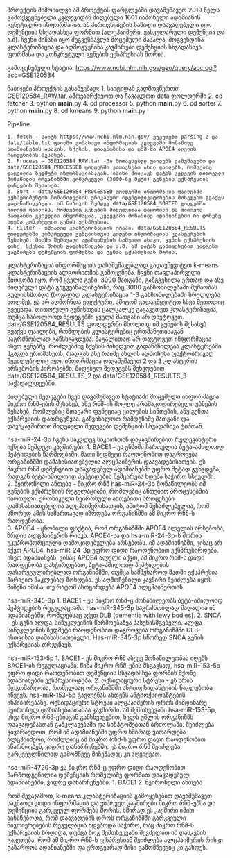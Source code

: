 პროექტის მიმოხილვა
ამ პროექტის ფარგლებში დავამუშავეთ 2019 წელს გამოქვეყნებული კვლევიდან მიღებული 1601 იაპონელი ადამიანის გენეტიკური ინფორმაცია.  ამ პიროვნებების ნაწილი დაავადებული იყო დემენციის სხვადასხვა ფორმით (ალცჰაიმერი, ვასკულარული დემენცია და ა.შ). ჩვენი მიზანი იყო შეგვესწავლა მოცემული მასალა, მოგვეხდინა კლასტერიზაცია და აღმოგვეჩინა კავშირები დემენციის სხვადასხვა ფორმასა და კონკრეტული გენების ექსპრესიას შორის. 

გამოყენებული სტატია:
https://www.ncbi.nlm.nih.gov/geo/query/acc.cgi?acc=GSE120584
 
ნაბიჯები პროექტის გასაშვებად: 
    1. საიტიდან გადმოვწეროთ GSE120584_RAW.tar, ამოვაარქივოთ და ჩავაგდოთ data ფოლდერში
    2. cd fetcher
    3. python __main__.py
    4. cd processor
    5. python __main__.py
    6. cd sorter
    7. python __main__.py
    8. cd kmeans
    9. python __main__.py

Pipeline

    1. fetch - საიტს https://www.ncbi.nlm.nih.gov/ ვუკეთებთ parsing-ს და data/table.txt ფაილში ვინახავთ ინფორმაციას კვლევაში მონაწილე ადამიანების ასაკის, სქესის, დიაგნოზისა და დნმ-ში APOE4 ალელის რაოდენობის შესახებ.
    2. Process – GSE120584_RAW.tar -ში მოთავსებულ ფაილებს ვამუშავებთ და data/GSE120584_PROCESSED ფოლდერში ვათავსებთ ახალ ფაილებს, რომლებიც დაცლილია ზედმეტი ინფორმაციისაგან. ისინი მოიცავს დატას კვლევის თითოეული მონაწილის ორგანიზმში კონკრეტული (3000-ზე მეტი) გენების ექსპრესიის დონეების შესახებ. 
    3. Sort - data/GSE120584_PROCESSED ფოლდერში ინფორმაცია ფაილებში ექსპერიმენტის მონაწილეების უნიკალური იდენტიფიკატორების მიხედვით გვაქვს გადანაწილებული. ამ ნაბიჯის შემდეგ data/GSE120584_SORTED ფოლდერში ვიღებთ ფაილებს, რომლებიც გენების მიხედვითაა დაყოფილი და თითოეულ მათგანში გვხვდება ინფორმაცია, კვლევაში მონაწილე ადამიანებში რა დონეზე ხდება კონკრეტული გენის ექსპრესია. 
    4. Filter - უშუალოდ კლასტერიზაციის ეტაპი. data/GSE120584_RESULTS ფოლდერებში კონკრეტული გენებისთვის ვიღებთ ინფორმაციას კლასტერების შესახებ: მასში შემავალი ადამიანების საშუალო ასაკი, გენის ექსპრესიის დონე, სქესთა შორის გადანაწილება და ა.შ. ამ დატას გამოყენებით ვადგენთ კავშირებს დემენციის ფორმებსა და გენთა ექსპრესიას შორის. 

კლასტერიზაცია
ინფორმაციის დასამუშავებლად გადავწყვიტეთ k-means კლასტერიზაციის ალგორითმის გამოყენება. ჩვენი თავდაპირველი მიდგომა იყო, რომ ყველა გენი, 3000 მათგანი, განგვეხილა ერთად და ასე მიღებული დატა გაგვეანალიზებინა, რაც 3000 განზომილებაში მუშაობას გულისხმობდა (ზოგადად კლასტერიზაცია 1-3 განზომილებაში სრულდება ხოლმე). ეს არ აღმოჩნდა ეფექტური, ამიტომ გადავწყვიტეთ სხვა მეთოდიც გვეცადა. თითოეული გენისთვის ცალცალკე გავაკეთეთ კლასტერიზაცია, თუმცა საბოლოოდ შედეგებში ყველა მათგანი არ დავტოვეთ. data/GSE120584_RESULTS  ფოლდერში მხოლოდ იმ გენების შესახებ გვაქვს ფაილები, რომლების კლასტერებიც ერთმანეთისაგან საგრძნობლად განსხვავდება. მაგალითად არ დავტოვეთ ინფორმაცია ისეთ გენებზე, რომლებშიც სქესის მიხედვით გადანაწილება კლასტერებში ჰგავდა ერთმანეთს, რადგან ასე რაიმე ახლის აღმოჩენა ფაქტობრივად შეუძლებელიც იყო. ინფორმაცია დავამუშავეთ 2 და 3 კლასტერის არსებობის პირობებში. მიღებულ შედეგებს შეხვდებით data/GSE120584_RESULTS_2 და data/GSE120584_RESULTS_3 საქაღალდეებში. 

მიღებული შედეგები
ჩვენ დავამუშავეთ სტატიაში მოცემული ინფორმაცია მიკრო რნმ-ების შესახებ, ანუ რნმ-ის მოკლე არამაკოდირებელი უბნების შესახებ, რომლებიც მთავარი ფუნქციაც ცილების სინთეზის, ანუ გენთა ექსპრესიის დათრგუნვაა. განვიხილოთ რამდენიმე მათგანი და დავაკავშიროთ მიღებული შედეგები დემენციის სხვადასხვა ტიპთან.

hsa-miR-24-3p
ჩვენს საკვლევ საკითხთან დაკავშირებით რელევანტური იქნება შემდეგი კავშირები:
    1. BACE1 - ეს ენზიმი ჩართულია ბეტა-ამილოიდ პეპტიდების წარმოებაში. მათი ზედმეტი რაოდენობით დაგროვება ორგანიზმში დამახასიათებელია ალცჰაიმერის დაავადებისათვის. ეს მიკრო რნმ დემენციით დაავადებულ ადამიანებში უფრო მეტად გვხვდება, რადგან ბეტა-ამილოიდ პეპტიდების შემცირება ხდება საჭირო სხეულში.  
    2.  ნეირონული ანთება - მიკრო რნმ has-miR-24-3p მონაწილეობს იმ გენების ექსპრესიის რეგულაციაში, რომლებიც ანთებით პროცესებშია ჩართული. ქრონიკული ნეირონული ანთებითი პროცესები დამახასიათებელია ალცჰაიმერისათვის, ამიტომ შესაძლებელია, რომ სწორედ ამის სამართავად იზრდება ორგანიზმში ამ მიკრო რნმ-ს რაოდენობა.  
    3. APOE4 -  ცნობილი ფაქტია, რომ ორგანიზმში APOE4 ალელის არსებობა, ზრდის ალცჰაიმერის რისკს. APOE4-სა და hsa-miR-24-3p-ს შორის უკუპროპორციული დამოკიდებულება არსებობს. იმ ადამიანებში, ვისაც არ აქვთ APOE4, has-miR-24-3p უფრო დიდი რაოდენობით ექსპრესირდება. ისეთ ადამიანებს, ვისაც APOE4 ალელი აქვთ, ამ მიკრო რნმ-ს დიდი რაოდენობა დასჭირდებათ, ბეტა-ამილოიდ პეპტიდების დასარეგულირებლად ორგანიზმში, თუმცა სამწუხაროდ მათში ექსპრესია პირიქით ნაკლებად მოხდება. ეს აღმოჩენილი კავშირი შეიძლება იყოს მიზეზი იმისა, თუ რატომ ასოცირდება APOE4 ალცჰაიმერთან. 

hsa-miR-345-3p
    1. BACE1 - ეს მიკრო რნმ-ც მონაწილეობს ბეტა-ამილოიდ პეპტიდების რეგულაციაში. has-miR-345-3p საგრძნობლად მაღალია იმ ადამიანებში, რომლებსაც აქვთ DLB (dementia with lewy bodies).
    2. SNCA - ეს გენი ალფა-სინუკლეინის წარმოებაზეა პასუხისმგებელი. ალფა-სინუკლეინის ზედმეტი რაოდენობით დაგროვება ორგანიზმში DLB-ისთვისაა დამახასიათებელი. Has-miR-345-3p სწორედ SNCA გენის ექსპრესიას თრგუნავს. 

hsa-miR-153-5p
    1. BACE1 - ეს მიკრო რნმ ასევე მონაწილეობას იღებს BACE1-ის რეგულაციაში. წინა მიკრო რნმ-ების მსგავსად, hsa-miR-153-5p უფრო დიდი რაოდენობით დემენციის სხვადასხვა ფორმის მქონე ადამიანებში ექსპრესირდება. 
    2. ოქსიდაციური სტრესი - ეს არის მდგომარეობა, რომელსაც ორგანიზმში ანტიოქსიდანტების ნაკლებობა იწვევს. hsa-miR-153-5p გავლენას ახდენს ანტიოქსიდანტების ინჰიბირებაზე. ოქსიდაციური სტრესი ალცჰაიმერის დროს მიმდინარე ნეირონულ დაზიანებასთანაა კავშირში. ამ შემთხვევაში hsa-miR-153-5p, სხვა მიკრო რნმ-ებისგან განსხვავებით, ხელს უშლის ორგანიზმს დაავადებასთან გამკლავებაში და სიმპტომებთან ბრძოლაში. შეიძლება ვივარაუდოთ, რომ იმ ადამიანებში უფრო ხშირად ვითარდება ალცჰაიმერი, რომლებიც ამ მიკრო რნმ-ს უფრო დიდი რაოდენობით აწარმოებენ, ვიდრე დანარჩენებში. ეს მიკრო რნმ შეიძლება გარკვეულწილად გამომწვევ მიზეზადაც კი აღვიქვათ. 

hsa-miR-4720-3p
ეს მიკრო რნმ-ც უფრო დიდი რაოდენობით წარმოდგენილია დემენციის რომელიმე ფორმით დაავადებულ ადამიანებში, ვიდრე დანარჩენებში. 
    1. BACE1
    2. ნეირონული ანთება

რომ შევაჯამოთ, k-means კლასტერიზაციის გამოყენებით დავამუშავეთ საკმაოდ დიდი ინფორმაცია და ვიპოვეთ კავშირები მიკრო რნმ-ებსა და დემენციის გარკვეულ ფორმებს შორის. ხშირად ეს კავშირი იმით აიხსნებოდა, რომ დაავადების დროს ორგანიზმში გარკვეული ნივთიერებების რეგულაცია ხდებოდა საჭირო, რაც მიკრო რნმ-ს ექსპრესიას ზრდიდა, თუმცა ზოგ შემთხვევაში შევძელით იმ დასკვნის გაკეთება, რომ ამ მიკრო რნმ-ს ექსპრესიამ შეიძლება ალცჰაიმერის რისკი გაზარდოს ადამიანებში და ერთგვარად მისი გამომწვევიც კი გახდეს. 
